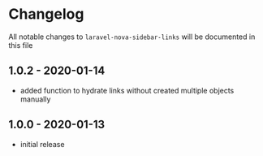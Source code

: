 # Changelog

All notable changes to `laravel-nova-sidebar-links` will be documented in this file

## 1.0.2 - 2020-01-14

- added function to hydrate links without created multiple objects manually

## 1.0.0 - 2020-01-13

- initial release
